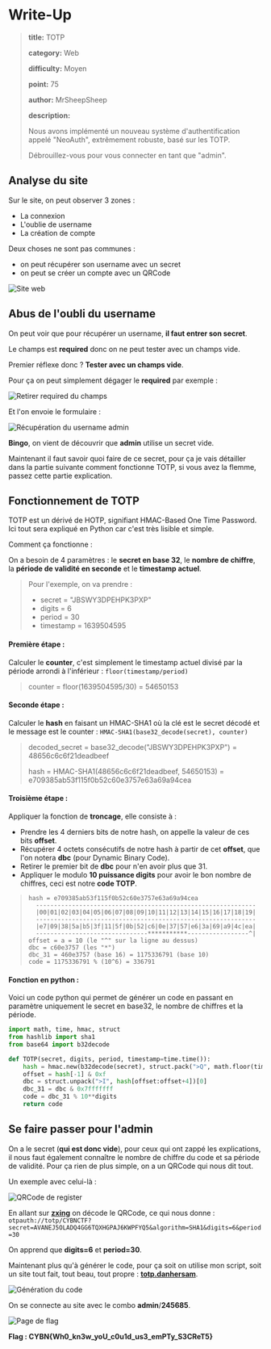 # Write-Up
> **title:** TOTP
>
> **category:** Web
>
> **difficulty:** Moyen
>
> **point:** 75
>
> **author:** MrSheepSheep
>
> **description:**
>
> Nous avons implémenté un nouveau système d'authentification appelé "NeoAuth", extrêmement robuste, basé sur les TOTP.
>
> Débrouillez-vous pour vous connecter en tant que "admin".


## Analyse du site

Sur le site, on peut observer 3 zones :
- La connexion
- L'oublie de username
- La création de compte

Deux choses ne sont pas communes :
- on peut récupérer son username avec un secret
- on peut se créer un compte avec un QRCode

![Site web](images/site.png)


## Abus de l'oubli du username

On peut voir que pour récupérer un username, **il faut entrer son secret**.

Le champs est **required** donc on ne peut tester avec un champs vide.

Premier réflexe donc ? **Tester avec un champs vide**.

Pour ça on peut simplement dégager le **required** par exemple :

![Retirer required du champs](images/required.png)

Et l'on envoie le formulaire :

![Récupération du username admin](images/username.png)

**Bingo**, on vient de découvrir que **admin** utilise un secret vide.

Maintenant il faut savoir quoi faire de ce secret, pour ça je vais détailler dans la partie suivante comment fonctionne TOTP, si vous avez la flemme, passez cette partie explication.


## Fonctionnement de TOTP

TOTP est un dérivé de HOTP, signifiant HMAC-Based One Time Password. Ici tout sera expliqué en Python car c'est très lisible et simple.

Comment ça fonctionne :

On a besoin de 4 paramètres : le **secret en base 32**, le **nombre de chiffre**, la **période de validité en seconde** et le **timestamp actuel**.

> Pour l'exemple, on va prendre :
> - secret = "JBSWY3DPEHPK3PXP"
> - digits = 6
> - period = 30
> - timestamp = 1639504595

#### Première étape :

Calculer le **counter**, c'est simplement le timestamp actuel divisé par la période arrondi à l'inférieur : `floor(timestamp/period)`

> counter = floor(1639504595/30) = 54650153


#### Seconde étape :

Calculer le **hash** en faisant un HMAC-SHA1 où la clé est le secret décodé et le message est le counter : `HMAC-SHA1(base32_decode(secret), counter)`

> decoded_secret = base32_decode("JBSWY3DPEHPK3PXP") = 48656c6c6f21deadbeef
>
> hash = HMAC-SHA1(48656c6c6f21deadbeef, 54650153) = e709385ab53f115f0b52c60e3757e63a69a94cea

 #### Troisième étape :

Appliquer la fonction de **troncage**, elle consiste à :
- Prendre les 4 derniers bits de notre hash, on appelle la valeur de ces bits **offset**.
- Récupérer 4 octets consécutifs de notre hash à partir de cet **offset**, que l'on notera **dbc** (pour Dynamic Binary Code).
- Retirer le premier bit de **dbc** pour n'en avoir plus que 31.
- Appliquer le modulo **10 puissance digits**  pour avoir le bon nombre de chiffres, ceci est notre **code TOTP**.

> ```
> hash = e709385ab53f115f0b52c60e3757e63a69a94cea
>   -------------------------------------------------------------
>   |00|01|02|03|04|05|06|07|08|09|10|11|12|13|14|15|16|17|18|19|
>   -------------------------------------------------------------
>   |e7|09|38|5a|b5|3f|11|5f|0b|52|c6|0e|37|57|e6|3a|69|a9|4c|ea|
>   -------------------------------***********-----------------^|
> offset = a = 10 (le "^" sur la ligne au dessus)
> dbc = c60e3757 (les "*")
> dbc_31 = 460e3757 (base 16) = 1175336791 (base 10)
> code = 1175336791 % (10^6) = 336791
> ```


#### Fonction en python :

Voici un code python qui permet de générer un code en passant en paramètre uniquement le secret en base32, le nombre de chiffres et la période.

```python
import math, time, hmac, struct
from hashlib import sha1
from base64 import b32decode

def TOTP(secret, digits, period, timestamp=time.time()):
    hash = hmac.new(b32decode(secret), struct.pack(">Q", math.floor(timestamp / period)), sha1).digest()
    offset = hash[-1] & 0xf
    dbc = struct.unpack(">I", hash[offset:offset+4])[0]
    dbc_31 = dbc & 0x7fffffff
    code = dbc_31 % 10**digits
    return code
```


## Se faire passer pour l'admin

On a le secret (**qui est donc vide**), pour ceux qui ont zappé les explications, il nous faut également connaître le nombre de chiffre du code et sa période de validité. Pour ça rien de plus simple, on a un QRCode qui nous dit tout.

Un exemple avec celui-là :

![QRCode de register](images/qrcode.png)

En allant sur **[zxing](https://zxing.org)** on décode le QRCode, ce qui nous donne :
`otpauth://totp/CYBNCTF?secret=AVANEJ5OLADQ4GG6TQXHGPAJ6KWPFYQ5&algorithm=SHA1&digits=6&period=30`

On apprend que **digits=6** et **period=30**.

Maintenant plus qu'à générer le code, pour ça soit on utilise mon script, soit un site tout fait, tout beau, tout propre : **[totp.danhersam](https://totp.danhersam.com)**.

![Génération du code](images/generate.png)

On se connecte au site avec le combo **admin**/**245685**.

![Page de flag](images/flag.png)

**Flag : CYBN{Wh0_kn3w_yoU_c0u1d_us3_emPTy_S3CReT5}**
